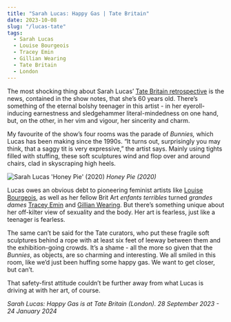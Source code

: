 ```yaml
---
title: "Sarah Lucas: Happy Gas | Tate Britain"
date: 2023-10-08
slug: "/lucas-tate"
tags:
  - Sarah Lucas 
  - Louise Bourgeois
  - Tracey Emin
  - Gillian Wearing
  - Tate Britain
  - London 
---
```


The most shocking thing about Sarah Lucas’ [Tate Britain retrospective](https://www.tate.org.uk/whats-on/tate-britain/sarah-lucas) is the news, contained in the show notes, that she’s 60 years old. There’s something of the eternal bolshy teenager in this artist - in her eyeroll-inducing earnestness and sledgehammer literal-mindedness on one hand, but, on the other, in her vim and vigour, her sincerity and charm.

My favourite of the show’s four rooms was the parade of *Bunnies,* which Lucas has been making since the 1990s. “It turns out, surprisingly you may think, that a saggy tit is very expressive,” the artist says. Mainly using tights filled with stuffing, these soft sculptures wind and flop over and around chairs, clad in skyscraping high heels. 

![Sarah Lucas 'Honey Pie' (2020)](/lucas-tate-1.jpg)
*Honey Pie (2020)*

Lucas owes an obvious debt to pioneering feminist artists like [Louise Bourgeois](https://artangled.com/tags/louise-bourgeois/), as well as her fellow Brit Art *enfants terribles* turned *grandes dames* [Tracey Emin](https://artangled.com/tags/tracey-emin/) and [Gillian Wearing](https://artangled.com/tags/gillian-wearing/). But there’s something unique about her off-kilter view of sexuality and the body. Her art is fearless, just like a teenager is fearless.

The same can’t be said for the Tate curators, who put these fragile soft sculptures behind a rope with at least six feet of leeway between them and the exhibition-going crowds. It’s a shame - all the more so given that the *Bunnies*, as objects, are so charming and interesting. We all smiled in this room, like we’d just been huffing some happy gas. We want to get closer, but can’t.

That safety-first attitude couldn’t be further away from what Lucas is driving at with her art, of course. 

*Sarah Lucas: Happy Gas is at Tate Britain (London). 28 September 2023 - 24 January 2024*
